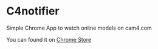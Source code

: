 C4notifier
==========

Simple Chrome App to watch online models on cam4.com

You can found it on [Chrome Store](https://chrome.google.com/webstore/detail/c4notifier/hncekpdklkbhjafeglflhafaibfgcjpj)
